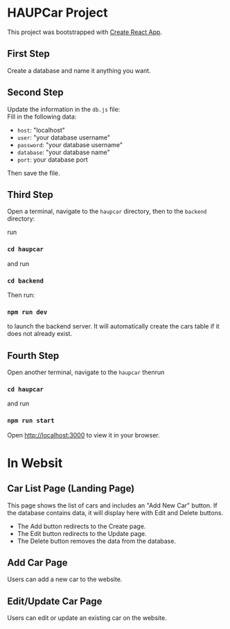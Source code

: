 # HAUPCar Project

This project was bootstrapped with [Create React App](https://github.com/facebook/create-react-app).

## First Step
Create a database and name it anything you want.

## Second Step
<!-- change data in backend -->
Update the information in the `db.js` file:  
Fill in the following data:
  - `host`: "localhost" <br>
  - `user`: "your database username" <br>
  - `password`: "your database username" <br>
  - `database`: "your database name" <br>
  - `port`: your database port <br>

Then save the file.

## Third Step

Open a terminal, navigate to the `haupcar` directory, then to the `backend` directory:

run
### `cd haupcar`
and run
### `cd backend`

Then run:
### `npm run dev`
to launch the backend server.
It will automatically create the cars table if it does not already exist.

## Fourth Step
Open another terminal, navigate to the `haupcar`
thenrun
### `cd haupcar`
and run
### `npm run start`
Open [http://localhost:3000](http://localhost:3000) to view it in your browser.

# In Websit
## Car List Page (Landing Page)
This page shows the list of cars and includes an "Add New Car" button.
If the database contains data, it will display here with Edit and Delete buttons.
- The Add button redirects to the Create page.
- The Edit button redirects to the Update page.
- The Delete button removes the data from the database.

## Add Car Page
Users can add a new car to the website.

## Edit/Update Car Page
Users can edit or update an existing car on the website.

 
